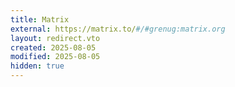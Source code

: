```yaml
---
title: Matrix
external: https://matrix.to/#/#grenug:matrix.org
layout: redirect.vto
created: 2025-08-05
modified: 2025-08-05
hidden: true
---
```

